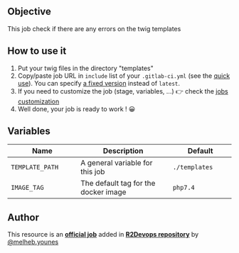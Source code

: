 ## Objective

This job check if there are any errors on the twig templates

## How to use it

1. Put your twig files in the directory "templates"
1. Copy/paste job URL in `include` list of your `.gitlab-ci.yml` (see the [quick use](https://docs.r2devops.io/get-started/use-templates/#use-a-template)). You can specify [a fixed version](https://docs.r2devops.io/get-started/use-templates/#versioning) instead of `latest`.
1. If you need to customize the job (stage, variables, ...) 👉 check the [jobs
   customization](https://docs.r2devops.io/get-started/use-templates/#job-templates-customization)
1. Well done, your job is ready to work ! 😀

## Variables

| Name | Description | Default |
| ---- | ----------- | ------- |
| `TEMPLATE_PATH` <img width=100/> | A general variable for this job <img width=175/>| `./templates` <img width=100/>|
| `IMAGE_TAG` | The default tag for the docker image | `php7.4`  |



## Author
This resource is an **[official job](https://docs.r2devops.io/get-started/faq/#use-a-template)** added in [**R2Devops repository**](https://gitlab.com/r2devops/hub) by [@melheb.younes](https://gitlab.com/melheb.younes)
